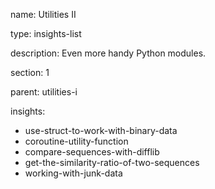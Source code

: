 name: Utilities II

type: insights-list

description: Even more handy Python modules.

section: 1

parent: utilities-i

insights:
  - use-struct-to-work-with-binary-data
  - coroutine-utility-function
  - compare-sequences-with-difflib
  - get-the-similarity-ratio-of-two-sequences
  - working-with-junk-data
